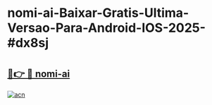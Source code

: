 # nomi-ai-Baixar-Gratis-Ultima-Versao-Para-Android-IOS-2025-#dx8sj

# <h2><a href="https://ainizakaria.my?title=nomi-ai&ref=24M">🔗👉 🔴 nomi-ai</a></h2>

[![acn](https://github.com/user-attachments/assets/0f9c940e-d8b0-45ae-aac7-cd30a18b3e1c)](https://ainizakaria.my?title=nomi-ai&ref=24M)

